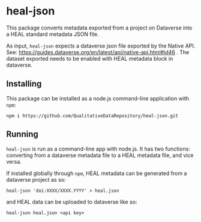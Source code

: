 # heal-json

This package converts metadata exported from a project on Dataverse into a HEAL standard metadata JSON file.

As input, `heal-json` expects a dataverse json file exported by the Native API. See: https://guides.dataverse.org/en/latest/api/native-api.html#id46 . The dataset exported needs to be enabled with HEAL metadata block in dataverse.

## Installing

This package can be installed as a node.js command-line application with `npm`:

```
npm i https://github.com/QualitativeDataRepository/heal-json.git
```

## Running

`heal-json` is run as a command-line app with node.js. It has two functions: converting from a dataverse metadata file to a HEAL metadata file, and vice versa.

If installed globally through `npm`, HEAL metadata can be generated from a dataverse project as so:

```
heal-json 'doi:XXXX/XXXX.YYYY' > heal.json
```

and HEAL data can be uploaded to dataverse like so:

```
heal-json heal.json <api key>
```